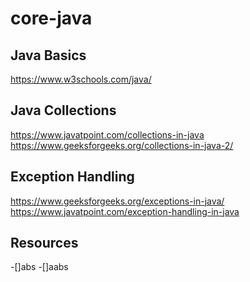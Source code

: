 # core-java

## Java Basics 
https://www.w3schools.com/java/

## Java Collections 
https://www.javatpoint.com/collections-in-java 
<br>
https://www.geeksforgeeks.org/collections-in-java-2/

## Exception Handling 
https://www.geeksforgeeks.org/exceptions-in-java/
<br>
https://www.javatpoint.com/exception-handling-in-java

## Resources

-[]abs
  -[]aabs
